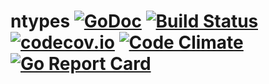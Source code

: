 # ntypes [![GoDoc](https://godoc.org/github.com/piotrkowalczuk/ntypes?status.svg)](http://godoc.org/github.com/piotrkowalczuk/ntypes)&nbsp;[![Build Status](https://travis-ci.org/piotrkowalczuk/ntypes.svg?branch=master)](https://travis-ci.org/piotrkowalczuk/ntypes)&nbsp;[![codecov.io](https://codecov.io/github/piotrkowalczuk/ntypes/coverage.svg?branch=master)](https://codecov.io/github/piotrkowalczuk/ntypes?branch=master)&nbsp;[![Code Climate](https://codeclimate.com/github/piotrkowalczuk/ntypes/badges/gpa.svg)](https://codeclimate.com/github/piotrkowalczuk/ntypes)&nbsp;[![Go Report Card](https://goreportcard.com/badge/github.com/piotrkowalczuk/ntypes)](https://goreportcard.com/report/github.com/piotrkowalczuk/ntypes)